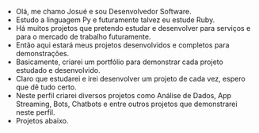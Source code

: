 - Olá, me chamo Josué e sou Desenvolvedor Software.
- Estudo a linguagem Py e futuramente talvez eu estude Ruby.
- Há muitos projetos que pretendo estudar e desenvolver para serviços e para o mercado de trabalho futuramente.
- Então aqui estará meus projetos desenvolvidos e completos para demonstrações.
- Basicamente, criarei um portfólio para demonstrar cada projeto estudado e desenvolvido.
- Claro que estudarei e irei desenvolver um projeto de cada vez, espero que dê tudo certo.
- Neste perfil criarei diversos projetos como Análise de Dados, App Streaming, Bots, Chatbots e entre outros projetos que demonstrarei neste perfil.
- Projetos abaixo.

<!---
joshcode33/joshcode33 is a ✨ special ✨ repository because its `README.md` (this file) appears on your GitHub profile.
You can click the Preview link to take a look at your changes.
--->

